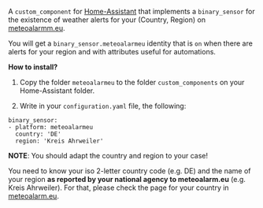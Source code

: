 

A `custom_component` for [Home-Assistant](https://www.home-assistant.io/) that implements a `binary_sensor`
for the existence of weather alerts for your (Country, Region) on [meteoalarmm.eu](https://www.meteoalarm.eu/).

You will get a `binary_sensor.meteoalarmeu` identity that is `on` when there are alerts for your region and 
with attributes useful for automations.


**How to install?**

1. Copy the folder `meteoalarmeu` to the folder `custom_components` on your Home-Assistant folder.

2. Write in your `configuration.yaml` file, the following:

```
binary_sensor:
- platform: meteoalarmeu
  country: 'DE'
  region: 'Kreis Ahrweiler'

```

**NOTE**: You should adapt the country and region to your case!

You need to know your iso 2-letter country code (e.g. DE) and the name of your region
**as reported by your national agency to meteoalarm.eu** (e.g. Kreis Ahrweiler).
For that, please check the page for your country in [meteoalarm.eu](https://www.meteoalarm.eu/).
